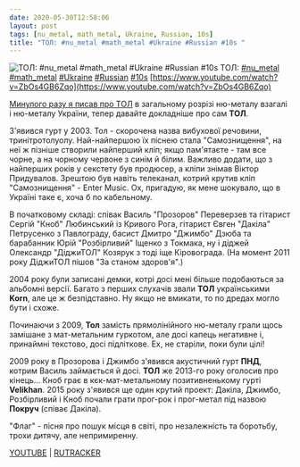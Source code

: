 ```yaml
---
date: 2020-05-30T12:58:06
layout: post
tags: [nu_metal, math_metal, Ukraine, Russian, 10s]
title: "ТОЛ: #nu_metal #math_metal #Ukraine #Russian #10s "
---
```

![ТОЛ: #nu_metal #math_metal #Ukraine #Russian #10s ](https://i.ytimg.com/vi/ZbOs4GB6Zqo/maxresdefault.jpg)
ТОЛ: [#nu_metal](/tags/#nu_metal) [#math_metal](/tags/#math_metal) [#Ukraine](/tags/#Ukraine) [#Russian](/tags/#Russian) [#10s](/tags/#10s) [https://www.youtube.com/watch?v=ZbOs4GB6Zqo](https://www.youtube.com/watch?v=ZbOs4GB6Zqo)

[Минулого разу я писав про ТОЛ](/2020-02-25-tol--nu-metal-ukraine-russian-00s-) в загальному розрізі ню-металу взагалі і ню-металу України, тепер давайте докладніше про сам **ТОЛ**.

З&#39;явився гурт у 2003. Тол - скорочена назва вибухової речовини, тринітротолуолу. Най-найпершою їх піснею стала &quot;Самознищення&quot;, на неї ж пізніше створили найперший кліп; якщо пам&#39;ятаєте - там все чорне, а на чорному червоне з синім й білим. Важливо додати, що з найперших років у секстету був продюсер, а кліпи знімав Віктор Придувалов. Зрештою був навіть телеканал, котрий крутив кліп &quot;Самознищення&quot; - Enter Music. Ох, пригадую, як мене шокувало, що в Україні таке є, хоча б по кабельному.

В початковому складі: співак Василь &quot;Прозоров&quot; Переверзев та гітарист Сергій &quot;Кноб&quot; Любинський із Кривого Рога, гітарист Євген &quot;Дакіла&quot; Петрусенко з Павлограду, басист Дмитро &quot;Джимбо&quot; Дзюба та барабанник Юрій &quot;Розбірливий&quot; Іщенко з Токмака, ну і діджей Олександр &quot;ДіджиТОЛ&quot; Козярук з тоді іще Кіровограда. (На момент 2011 року ДіджиТОЛ пішов &quot;За станом здоров&#39;я&quot;.)

2004 року були записані демки, котрі досі мені більше подобаються за альбомні версії. Багато з перших слухачів звали **ТОЛ** українськими **Korn**, але це ж безпідставно. Ну якщо не вмикати, то по дредах могло бути і схоже.

Починаючи з 2009, **Тол** замість прямолінійного ню-металу грали щось замішане з мат-метальним гуркотом, але досі капець негативне і, принаймні текстово, досі підліткове. Ех, не старіли, поки були цілі!

2009 року в Прозорова і Джимбо з&#39;явився акустичний гурт **ПНД**, котрим Василь займається й досі. **ТОЛ** же 2013-го року оголосив про кінець... Кноб грає в кєк-мат-метальному позитивненькому гурті **Velikhan**. 2015 року з&#39;явився ще один крутий проект: Дакіла, Джимбо, Розбірливий і Кноб почали грати прог-рок і прог-метал під назвою **Покруч** (співає Дакіла).

&quot;Флаг&quot; - пісня про пошук місця в світі, про незалежність та боротьбу, трохи дитячу, але непримиренну.

[YOUTUBE](https://www.youtube.com/watch?v=ZbOs4GB6Zqo) \| [RUTRACKER](https://rutracker.org/forum/viewtopic.php?t=420771)